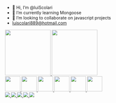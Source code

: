 - 👋 Hi, I’m @luiScolari
- 🌱 I’m currently learning Mongoose
- 💞️ I’m looking to collaborate on javascript projects
- luiscolari889@hotmail.com

 <div>
  <a href="https://github.com/luiScolari">
  <img height="150em"  src="https://github-readme-stats.vercel.app/api?username=luisColari&show_icons=true&theme=highcontrast&include_all_commits=true&count_private=true"/>
  <img height="150em" src="https://github-readme-stats.vercel.app/api/top-langs/?username=luisColari&langs_count=7&theme=highcontrast"/>
 
 </div>
 
 
 <div> 
 <img height="50px" src="https://cdn.jsdelivr.net/gh/devicons/devicon/icons/html5/html5-original.svg" />
 <img height="50px" src="https://cdn.jsdelivr.net/gh/devicons/devicon/icons/css3/css3-original.svg" />
 <img height="50px" src="https://cdn.jsdelivr.net/gh/devicons/devicon/icons/javascript/javascript-original.svg" />
 <img height="50px" src="https://cdn.jsdelivr.net/gh/devicons/devicon/icons/mongodb/mongodb-original.svg" />
 <img height="50px" src="https://cdn.jsdelivr.net/gh/devicons/devicon/icons/express/express-original.svg" />
 <img height="50px" src="https://cdn.jsdelivr.net/gh/devicons/devicon/icons/nodejs/nodejs-original-wordmark.svg" />
 </div>
 
<div> 
 <img src="https://img.shields.io/badge/Windows-0078D6?style=for-the-badge&logo=windows&logoColor=white" />
 <img src="https://img.shields.io/badge/Udemy-EC5252?style=for-the-badge&logo=Udemy&logoColor=white" />
 <img src="https://img.shields.io/badge/Gmail-D14836?style=for-the-badge&logo=gmail&logoColor=white" />
 <img src="https://img.shields.io/badge/Visual_Studio_Code-0078D4?style=for-the-badge&logo=visual%20studio%20code&logoColor=white" />
 <a href="https://www.notion.so/63d20436d5604a8098737c803e96d027?v=4482529242de4499a7d34244abf53435"><img src="https://img.shields.io/badge/Notion-000000?style=for-the-badge&logo=notion&logoColor=white" /> </a>
 
</div>
 

